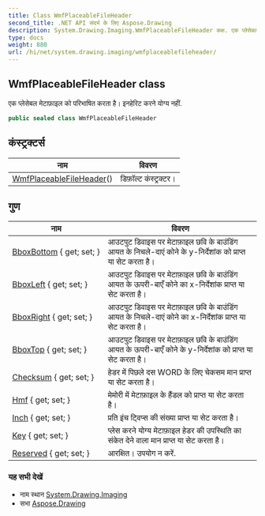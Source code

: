 ```yaml
---
title: Class WmfPlaceableFileHeader
second_title: .NET API संदर्भ के लिए Aspose.Drawing
description: System.Drawing.Imaging.WmfPlaceableFileHeader कक्ष. एक प्लेसेबल मेटफ़इल क परभषत करत है इनहेरट करने यग्य नहं.
type: docs
weight: 880
url: /hi/net/system.drawing.imaging/wmfplaceablefileheader/
---
```

## WmfPlaceableFileHeader class

एक प्लेसेबल मेटाफ़ाइल को परिभाषित करता है। इनहेरिट करने योग्य नहीं.

```csharp
public sealed class WmfPlaceableFileHeader
```

## कंस्ट्रक्टर्स

| नाम | विवरण |
| --- | --- |
| [WmfPlaceableFileHeader](wmfplaceablefileheader/)() | डिफ़ॉल्ट कंस्ट्रक्टर। |

## गुण

| नाम | विवरण |
| --- | --- |
| [BboxBottom](../../system.drawing.imaging/wmfplaceablefileheader/bboxbottom/) { get; set; } | आउटपुट डिवाइस पर मेटाफ़ाइल छवि के बाउंडिंग आयत के निचले-दाएं कोने के y-निर्देशांक को प्राप्त या सेट करता है। |
| [BboxLeft](../../system.drawing.imaging/wmfplaceablefileheader/bboxleft/) { get; set; } | आउटपुट डिवाइस पर मेटाफ़ाइल छवि के बाउंडिंग आयत के ऊपरी-बाएँ कोने का x-निर्देशांक प्राप्त या सेट करता है। |
| [BboxRight](../../system.drawing.imaging/wmfplaceablefileheader/bboxright/) { get; set; } | आउटपुट डिवाइस पर मेटाफ़ाइल छवि के बाउंडिंग आयत के निचले-दाएं कोने का x-निर्देशांक प्राप्त या सेट करता है। |
| [BboxTop](../../system.drawing.imaging/wmfplaceablefileheader/bboxtop/) { get; set; } | आउटपुट डिवाइस पर मेटाफ़ाइल छवि के बाउंडिंग आयत के ऊपरी-बाएँ कोने के y-निर्देशांक को प्राप्त या सेट करता है। |
| [Checksum](../../system.drawing.imaging/wmfplaceablefileheader/checksum/) { get; set; } | हेडर में पिछले दस WORD के लिए चेकसम मान प्राप्त या सेट करता है। |
| [Hmf](../../system.drawing.imaging/wmfplaceablefileheader/hmf/) { get; set; } | मेमोरी में मेटाफ़ाइल के हैंडल को प्राप्त या सेट करता है। |
| [Inch](../../system.drawing.imaging/wmfplaceablefileheader/inch/) { get; set; } | प्रति इंच ट्विप्स की संख्या प्राप्त या सेट करता है। |
| [Key](../../system.drawing.imaging/wmfplaceablefileheader/key/) { get; set; } | प्लेस करने योग्य मेटाफ़ाइल हेडर की उपस्थिति का संकेत देने वाला मान प्राप्त या सेट करता है। |
| [Reserved](../../system.drawing.imaging/wmfplaceablefileheader/reserved/) { get; set; } | आरक्षित। उपयोग न करें. |

### यह सभी देखें

* नाम स्थान [System.Drawing.Imaging](../../system.drawing.imaging/)
* सभा [Aspose.Drawing](../../)


